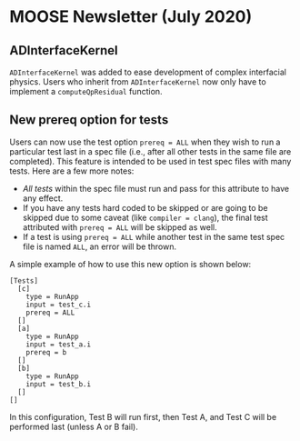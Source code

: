 # MOOSE Newsletter (July 2020)

## ADInterfaceKernel

`ADInterfaceKernel` was added to ease development of complex interfacial
physics. Users who inherit from `ADInterfaceKernel` now only have to implement a
`computeQpResidual` function.

## New prereq option for tests

Users can now use the test option `prereq = ALL` when they wish to run a
particular test last in a spec file (i.e., after all other tests in the same
file are completed). This feature is intended to be used in test spec files with
many tests. Here are a few more notes:

- *All tests* within the spec file must run and pass for this
  attribute to have any effect.
- If you have any tests hard coded to be skipped or are going to be skipped due
  to some caveat (like `compiler = clang`), the final test attributed with
  `prereq = ALL` will be skipped as well.
- If a test is using `prereq = ALL` while another test in the same test spec
  file is named `ALL`, an error will be thrown.

A simple example of how to use this new option is shown below:

```
[Tests]
  [c]
    type = RunApp
    input = test_c.i
    prereq = ALL
  []
  [a]
    type = RunApp
    input = test_a.i
    prereq = b
  []
  [b]
    type = RunApp
    input = test_b.i
  []
[]
```

In this configuration, Test B will run first, then Test A, and Test C will be
performed last (unless A or B fail).
